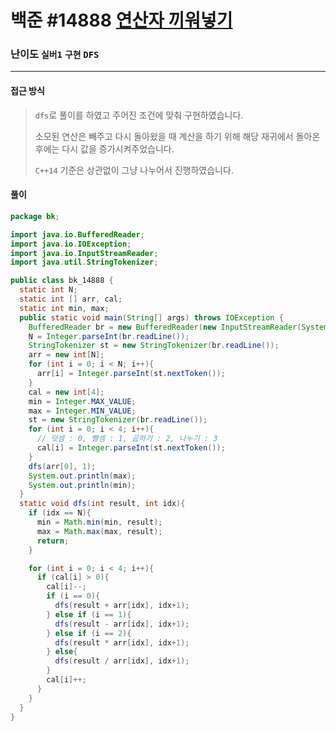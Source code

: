 # 백준 #14888 [연산자 끼워넣기](https://www.acmicpc.net/problem/14888)

### 난이도 `실버1` `구현` `DFS` 

---

#### 접근 방식

> `dfs`로 풀이를 하였고 주어진 조건에 맞춰 구현하였습니다.
>
> 소모된 연산은 빼주고 다시 돌아왔을 때 계산을 하기 위해 해당 재귀에서 돌아온 후에는 다시 값을 증가시켜주었습니다.
>
> `C++14` 기준은 상관없이 그냥 나누어서 진행하였습니다.

#### 풀이

```java
package bk;

import java.io.BufferedReader;
import java.io.IOException;
import java.io.InputStreamReader;
import java.util.StringTokenizer;

public class bk_14888 {
  static int N;
  static int [] arr, cal;
  static int min, max;
  public static void main(String[] args) throws IOException {
    BufferedReader br = new BufferedReader(new InputStreamReader(System.in));
    N = Integer.parseInt(br.readLine());
    StringTokenizer st = new StringTokenizer(br.readLine());
    arr = new int[N];
    for (int i = 0; i < N; i++){
      arr[i] = Integer.parseInt(st.nextToken());
    }
    cal = new int[4];
    min = Integer.MAX_VALUE;
    max = Integer.MIN_VALUE;
    st = new StringTokenizer(br.readLine());
    for (int i = 0; i < 4; i++){
      // 덧셈 : 0, 뺄셈 : 1, 곱하기 : 2, 나누기 : 3
      cal[i] = Integer.parseInt(st.nextToken());
    }
    dfs(arr[0], 1);
    System.out.println(max);
    System.out.println(min);
  }
  static void dfs(int result, int idx){
    if (idx == N){
      min = Math.min(min, result);
      max = Math.max(max, result);
      return;
    }

    for (int i = 0; i < 4; i++){
      if (cal[i] > 0){
        cal[i]--;
        if (i == 0){
          dfs(result + arr[idx], idx+1);
        } else if (i == 1){
          dfs(result - arr[idx], idx+1);
        } else if (i == 2){
          dfs(result * arr[idx], idx+1);
        } else{
          dfs(result / arr[idx], idx+1);
        }
        cal[i]++;
      }
    }
  }
}

```

